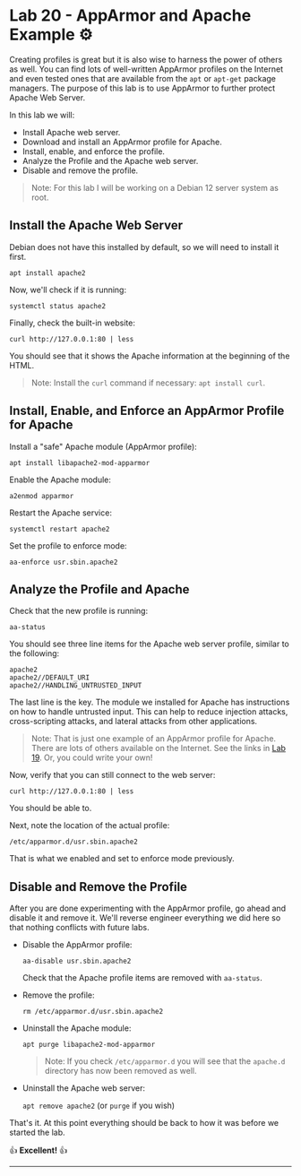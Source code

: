 # Lab 20 - AppArmor and Apache Example ⚙️

Creating profiles is great but it is also wise to harness the power of others as well. You can find lots of well-written AppArmor profiles on the Internet and even tested ones that are available from the `apt` or `apt-get` package managers. The purpose of this lab is to use AppArmor to further protect Apache Web Server.

In this lab we will:

- Install Apache web server.
- Download and install an AppArmor profile for Apache.
- Install, enable, and enforce the profile.
- Analyze the Profile and the Apache web server.
- Disable and remove the profile.

> Note: For this lab I will be working on a Debian 12 server system as root.

## Install the Apache Web Server

Debian does not have this installed by default, so we will need to install it first.

`apt install apache2`

Now, we'll check if it is running:

`systemctl status apache2`

Finally, check the built-in website:

`curl http://127.0.0.1:80 | less`

You should see that it shows the Apache information at the beginning of the HTML.

> Note: Install the `curl` command if necessary: `apt install curl`.

## Install, Enable, and Enforce an AppArmor Profile for Apache

Install a "safe" Apache module (AppArmor profile):

`apt install libapache2-mod-apparmor`

Enable the Apache module:

`a2enmod apparmor`

Restart the Apache service:

`systemctl restart apache2`

Set the profile to enforce mode:

`aa-enforce usr.sbin.apache2`

## Analyze the Profile and Apache

Check that the new profile is running:

`aa-status`

You should see three line items for the Apache web server profile, similar to the following:

```console
apache2
apache2//DEFAULT_URI
apache2//HANDLING_UNTRUSTED_INPUT
```

The last line is the key. The module we installed for Apache has instructions on how to handle untrusted input. This can help to reduce injection attacks, cross-scripting attacks, and lateral attacks from other applications.

> Note: That is just one example of an AppArmor profile for Apache. There are lots of others available on the Internet. See the links in [Lab 19](../lab-19/lab-19.md#📃-extra-credit). Or, you could write your own!

Now, verify that you can still connect to the web server:

`curl http://127.0.0.1:80 | less`

You should be able to.

Next, note the location of the actual profile:

`/etc/apparmor.d/usr.sbin.apache2`

That is what we enabled and set to enforce mode previously.

## Disable and Remove the Profile

After you are done experimenting with the AppArmor profile, go ahead and disable it and remove it. We'll reverse engineer everything we did here so that nothing conflicts with future labs.

- Disable the AppArmor profile:

  `aa-disable usr.sbin.apache2`

  Check that the Apache profile items are removed with `aa-status`.

- Remove the profile:

  `rm /etc/apparmor.d/usr.sbin.apache2`

- Uninstall the Apache module:

  `apt purge libapache2-mod-apparmor`

  > Note: If you check `/etc/apparmor.d` you will see that the `apache.d` directory has now been removed as well. 

- Uninstall the Apache web server:

  `apt remove apache2`  (or `purge` if you wish)

That's it. At this point everything should be back to how it was before we started the lab.

👍 **Excellent!** 👍

---
